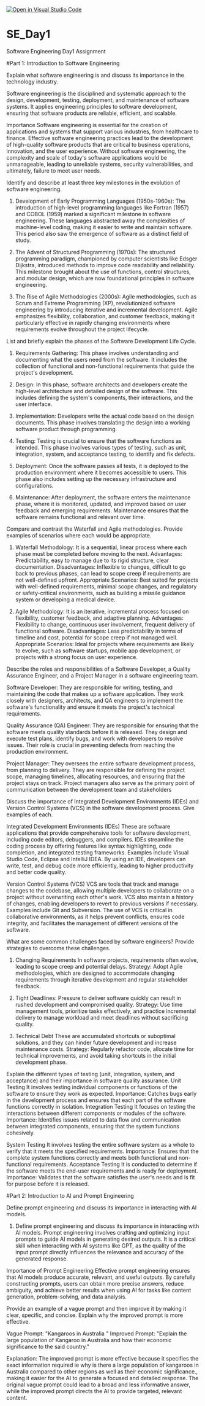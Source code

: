 [![Open in Visual Studio Code](https://classroom.github.com/assets/open-in-vscode-2e0aaae1b6195c2367325f4f02e2d04e9abb55f0b24a779b69b11b9e10269abc.svg)](https://classroom.github.com/online_ide?assignment_repo_id=15567876&assignment_repo_type=AssignmentRepo)
# SE_Day1
Software Engineering Day1 Assignment

#Part 1: Introduction to Software Engineering

Explain what software engineering is and discuss its importance in the technology industry.

Software engineering is the disciplined and systematic approach to the design, development, testing, deployment, and maintenance of software systems. It applies engineering principles to software development, ensuring that software products are reliable, efficient, and scalable.

Importance
Software engineering is essential for the creation of applications and systems that support various industries, from healthcare to finance. Effective software engineering practices lead to the development of high-quality software products that are critical to business operations, innovation, and the user experience. Without software engineering, the complexity and scale of today's software applications would be unmanageable, leading to unreliable systems, security vulnerabilities, and ultimately, failure to meet user needs.


Identify and describe at least three key milestones in the evolution of software engineering.
1. Development of Early Programming Languages (1950s-1960s):
The introduction of high-level programming languages like Fortran (1957) and COBOL (1959) marked a significant milestone in software engineering. These languages abstracted away the complexities of machine-level coding, making it easier to write and maintain software. This period also saw the emergence of software as a distinct field of study.
2. The Advent of Structured Programming (1970s): 
The structured programming paradigm, championed by computer scientists like Edsger Dijkstra, introduced methods to improve code readability and reliability. This milestone brought about the use of functions, control structures, and modular design, which are now foundational principles in software engineering.

3. The Rise of Agile Methodologies (2000s):
Agile methodologies, such as Scrum and Extreme Programming (XP), revolutionized software engineering by introducing iterative and incremental development. Agile emphasizes flexibility, collaboration, and customer feedback, making it particularly effective in rapidly changing environments where requirements evolve throughout the project lifecycle.


List and briefly explain the phases of the Software Development Life Cycle.
1. Requirements Gathering:  This phase involves understanding and documenting what the users need from the software. It includes the collection of functional and non-functional requirements that guide the project's development.

2. Design: In this phase, software architects and developers create the high-level architecture and detailed design of the software. This includes defining the system's components, their interactions, and the user interface.

3. Implementation: Developers write the actual code based on the design documents. This phase involves translating the design into a working software product through programming.

4. Testing: Testing is crucial to ensure that the software functions as intended. This phase involves various types of testing, such as unit, integration, system, and acceptance testing, to identify and fix defects.

5. Deployment: Once the software passes all tests, it is deployed to the production environment where it becomes accessible to users. This phase also includes setting up the necessary infrastructure and configurations.

6. Maintenance: After deployment, the software enters the maintenance phase, where it is monitored, updated, and improved based on user feedback and emerging requirements. Maintenance ensures that the software remains functional and relevant over time.


Compare and contrast the Waterfall and Agile methodologies. Provide examples of scenarios where each would be appropriate.
1. Waterfall Methodology:
  It is a sequential, linear process where each phase must be completed before moving to the next.
   Advantages: Predictability, easy to manage due to its rigid structure, clear documentation.
   Disadvantages: Inflexible to changes, difficult to go back to previous phases, can lead to scope creep if requirements are not well-defined upfront.
   Appropriate Scenarios: Best suited for projects with well-defined requirements, minimal scope changes, and regulatory or safety-critical environments, such as building a missile guidance system or developing a medical device.

2. Agile Methodology:
It is an iterative, incremental process focused on flexibility, customer feedback, and adaptive planning.
Advantages: Flexibility to change, continuous user involvement, frequent delivery of functional software.
Disadvantages: Less predictability in terms of timeline and cost, potential for scope creep if not managed well.
Appropriate Scenarios: Ideal for projects where requirements are likely to evolve, such as software startups, mobile app development, or projects with a strong focus on user experience.


Describe the roles and responsibilities of a Software Developer, a Quality Assurance Engineer, and a Project Manager in a software engineering team.

Software Developer:  They are responsible for writing, testing, and maintaining the code that makes up a software application. They work closely with designers, architects, and QA engineers to implement the software's functionality and ensure it meets the project's technical requirements.

Quality Assurance (QA) Engineer: They are responsible for ensuring that the software meets quality standards before it is released. They design and execute test plans, identify bugs, and work with developers to resolve issues. Their role is crucial in preventing defects from reaching the production environment.

Project Manager: They oversees the entire software development process, from planning to delivery. They are responsible for defining the project scope, managing timelines, allocating resources, and ensuring that the project stays on track. Project managers also serve as the primary point of communication between the development team and stakeholders



Discuss the importance of Integrated Development Environments (IDEs) and Version Control Systems (VCS) in the software development process. Give examples of each.

Integrated Development Environments (IDEs)
These are software applications that provide comprehensive tools for software development, including code editors, debuggers, and compilers. IDEs streamline the coding process by offering features like syntax highlighting, code completion, and integrated testing frameworks. Examples include Visual Studio Code, Eclipse and IntelliJ IDEA. By using an IDE, developers can write, test, and debug code more efficiently, leading to higher productivity and better code quality.

Version Control Systems (VCS) 
VCS are tools that track and manage changes to the codebase, allowing multiple developers to collaborate on a project without overwriting each other's work. VCS also maintain a history of changes, enabling developers to revert to previous versions if necessary. 
Examples include Git  and  Subversion. The use of VCS is critical in collaborative environments, as it helps prevent conflicts, ensures code integrity, and facilitates the management of different versions of the software.


What are some common challenges faced by software engineers? Provide strategies to overcome these challenges.
1. Changing Requirements
In software projects, requirements often evolve, leading to scope creep and potential delays. Strategy: Adopt Agile methodologies, which are designed to accommodate changing requirements through iterative development and regular stakeholder feedback.

2. Tight Deadlines:
Pressure to deliver software quickly can result in rushed development and compromised quality. Strategy: Use time management tools, prioritize tasks effectively, and practice incremental delivery to manage workload and meet deadlines without sacrificing quality.
3. Technical Debt 
These are accumulated shortcuts or suboptimal solutions, and they can hinder future development and increase maintenance costs. 
Strategy: Regularly refactor code, allocate time for technical improvements, and avoid taking shortcuts in the initial development phase.

Explain the different types of testing (unit, integration, system, and acceptance) and their importance in software quality assurance.
Unit Testing
It involves testing individual components or functions of the software to ensure they work as expected. Importance:  Catches bugs early in the development process and ensures that each part of the software functions correctly in isolation.
Integration Testing
It focuses on testing the interactions between different components or modules of the software. Importance: Identifies issues related to data flow and communication between integrated components, ensuring that the system functions cohesively.

System Testing
It involves testing the entire software system as a whole to verify that it meets the specified requirements. Importance: Ensures that the complete system functions correctly and meets both functional and non-functional requirements.
Acceptance Testing
It is conducted to determine if the software meets the end-user requirements and is ready for deployment. Importance: Validates that the software satisfies the user's needs and is fit for purpose before it is released.



#Part 2: Introduction to AI and Prompt Engineering


Define prompt engineering and discuss its importance in interacting with AI models.
1. Define prompt engineering and discuss its importance in interacting with AI models.
Prompt engineering involves crafting and optimizing input prompts to guide AI models in generating desired outputs. It is a critical skill when interacting with AI systems like GPT, as the quality of the input prompt directly influences the relevance and accuracy of the generated response.

Importance of Prompt Engineering
Effective prompt engineering ensures that AI models produce accurate, relevant, and useful outputs. By carefully constructing prompts, users can obtain more precise answers, reduce ambiguity, and achieve better results when using AI for tasks like content generation, problem-solving, and data analysis.


Provide an example of a vague prompt and then improve it by making it clear, specific, and concise. Explain why the improved prompt is more effective.

Vague Prompt:
"Kangaroos in Australia "
Improved Prompt:
"Explain the large population of Kangaroo in Australia and how their economic significance to the said country."

Explanation: 
The improved prompt is more effective because it specifies the exact information required ie why is there a large population of kangaroos in Australia compared to other regions as well as their economic significance., making it easier for the AI to generate a focused and detailed response. The original vague prompt could lead to a broad and less informative answer, while the improved prompt directs the AI to provide targeted, relevant content. 
